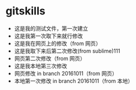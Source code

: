 # gitskills
- 这是我的测试文件，第一次建立
- 这是我第一次取下来就行修改
- 这是我在网页上的修改（from 网页）
- 这是我取下来后第二次修改(from sublime)111
- 网页第二次修改（from 网页）
- 这是我本地第三次修改
- 网页修改 in branch 20161011（from 网页）
- 本地第一次修改 in branch 20161011（from 本地）


